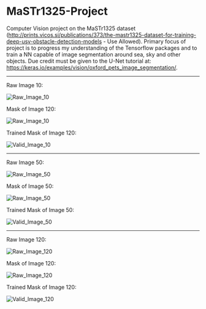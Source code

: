 # MaSTr1325-Project
Computer Vision project on the MaSTr1325 dataset (http://prints.vicos.si/publications/373/the-mastr1325-dataset-for-training-deep-usv-obstacle-detection-models - Use Allowed). Primary focus of project is to progress my understanding of the Tensorflow packages and to train a NN capable of image segmentation around sea, sky and other objects. Due credit must be given to the U-Net tutorial at: https://keras.io/examples/vision/oxford_pets_image_segmentation/.
 
---

Raw Image 10:

![Raw_Image_10](https://github.com/ojw209/MaSTr1325-Project/blob/master/Results/Base_10.jpg)

Mask of Image 120:

![Raw_Image_10](https://github.com/ojw209/MaSTr1325-Project/blob/master/Results/Mask_10.png)

Trained Mask of Image 120:

![Valid_Image_10](https://github.com/ojw209/MaSTr1325-Project/blob/master/Results/Valid_10.png)

---

Raw Image 50:

![Raw_Image_50](https://github.com/ojw209/MaSTr1325-Project/blob/master/Results/Base_50.jpg)

Mask of Image 50:

![Raw_Image_50](https://github.com/ojw209/MaSTr1325-Project/blob/master/Results/Mask_50.png)

Trained Mask of Image 50:

![Valid_Image_50](https://github.com/ojw209/MaSTr1325-Project/blob/master/Results/Valid_50.png)

---
Raw Image 120:

![Raw_Image_120](https://github.com/ojw209/MaSTr1325-Project/blob/master/Results/Base_120.jpg)

Mask of Image 120:

![Raw_Image_120](https://github.com/ojw209/MaSTr1325-Project/blob/master/Results/Mask_120.png)

Trained Mask of Image 120:

![Valid_Image_120](https://github.com/ojw209/MaSTr1325-Project/blob/master/Results/Valid_120.png)
